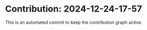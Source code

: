 # Contribution: 2024-12-24-17-57
This is an automated commit to keep the contribution graph active.
